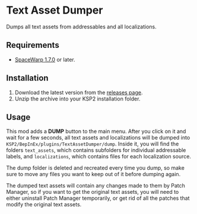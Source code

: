 # Text Asset Dumper
Dumps all text assets from addressables and all localizations.

## Requirements
- [SpaceWarp 1.7.0](https://github.com/SpaceWarpDev/SpaceWarp/releases) or later.

## Installation
1. Download the latest version from the [releases page](https://github.com/KSP2Community/TextAssetDumper/releases).
2. Unzip the archive into your KSP2 installation folder.

## Usage

This mod adds a **DUMP** button to the main menu. After you click on it and wait for a few seconds, all text assets and
localizations will be dumped into `KSP2/BepInEx/plugins/TextAssetDumper/dump`. Inside it, you will find the folders
`text_assets`, which contains subfolders for individual addressable labels, and `localizations`, which contains files
for each localization source.

The dump folder is deleted and recreated every time you dump, so make sure to move any files you want to keep out of it
before dumping again.

The dumped text assets will contain any changes made to them by Patch Manager, so if you want to get the original
text assets, you will need to either uninstall Patch Manager temporarily, or get rid of all the patches that modify the
original text assets.
